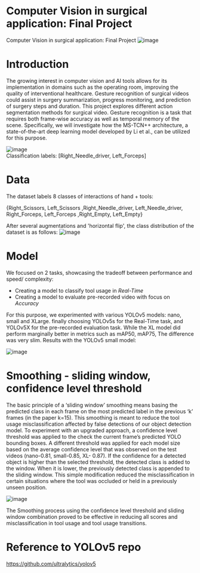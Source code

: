 # Computer Vision in surgical application: Final Project
Computer Vision in surgical application: Final Project
![image](https://user-images.githubusercontent.com/65919086/230780873-1ded6cdf-7bd2-44e4-a3a9-f4362a63595b.png)

# Introduction 
The growing interest in computer vision and AI tools allows for its implementation in domains such as the operating room, improving the quality of interventional healthcare. Gesture recognition of surgical videos could assist in surgery summarization, progress monitoring, and prediction of surgery steps and duration.
This project explores different action segmentation methods for surgical video. Gesture recognition is a task that requires both frame-wise accuracy as well as temporal memory of the scene. 
Specifically, we will investigate how the MS-TCN++ architecture, a state-of-the-art deep learning model developed by Li et al., can be utilized for this purpose. 

![image](https://user-images.githubusercontent.com/65919086/209307681-56749bda-0356-4f66-9298-2353fe645db8.png)  
         Classification labels: [Right_Needle_driver, Left_Forceps]
         
# Data   
The dataset labels 8 classes of interactions of hand + tools:

{Right_Scissors, Left_Scissors ,Right_Needle_driver, Left_Needle_driver, Right_Forceps, Left_Forceps ,Right_Empty, Left_Empty}

After several augmentations and 'horizontal flip', the class distribution of the dataset is as follows:
![image](https://user-images.githubusercontent.com/65919086/230780796-538767e0-9666-455e-b0c7-e4e79731e5aa.png)

# Model 
We focused on 2 tasks, showcasing the tradeoff between performance and speed/ complexity: 
-	Creating a model to classify tool usage in *Real-Time*
-	Creating a model to evaluate pre-recorded video with focus on *Accuracy*  

For this purpose, we experimented with various YOLOv5 models: nano, small and XLarge. finally choosing YOLOv5s for the Real-Time task, and YOLOv5X for the pre-recorded evaluation task. While the XL model did perform marginally better in metrics such as mAP50, mAP75, The difference was very slim. Results with the YOLOv5 small model:

![image](https://user-images.githubusercontent.com/65919086/209872504-b36229ee-15ae-4f65-944e-8e92b8676d17.png)

# Smoothing - sliding window, confidence level threshold
The basic principle of a ‘sliding window’ smoothing means basing the predicted class in each frame on the most predicted label in the previous ‘k’ frames (in the paper k=15). This smoothing is meant to reduce the tool usage misclassification affected by false detections of our object detection model. To experiment with an upgraded approach, a confidence level threshold was applied to the check the current frame’s predicted YOLO bounding boxes. A different threshold was applied for each model size based on the average confidence level that was observed on the test videos (nano-0.81, small-0.85, XL- 0.87). If the confidence for a detected object is higher than the selected threshold, the detected class is added to the window. When it is lower, the previously detected class is appended to the sliding window. This simple modification reduced the misclassification in certain situations where the tool was occluded or held in a previously unseen position.

![image](https://user-images.githubusercontent.com/65919086/209872280-2ef3e072-04be-41f1-963c-409ce66c91da.png)

The Smoothing process using the confidence level threshold and sliding window combination proved to be effective in reducing all scores and misclassification in tool usage and tool usage transitions.

# Reference to YOLOv5 repo
https://github.com/ultralytics/yolov5

